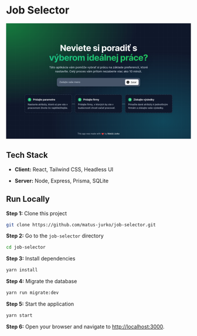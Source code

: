 # Job Selector

![App Screenshot](https://github.com/matus-jurko/job-selector/blob/main/.github/screenshot.png?raw=true)

## Tech Stack

- **Client:** React, Tailwind CSS, Headless UI

- **Server:** Node, Express, Prisma, SQLite

## Run Locally

**Step 1:** Clone this project

```bash
git clone https://github.com/matus-jurko/job-selector.git
```

**Step 2:** Go to the `job-selector` directory

```bash
cd job-selector
```

**Step 3:** Install dependencies

```bash
yarn install
```

**Step 4:** Migrate the database

```bash
yarn run migrate:dev
```

**Step 5:** Start the application

```bash
yarn start
```

**Step 6:** Open your browser and navigate to [http://localhost:3000](http://localhost:3000).
